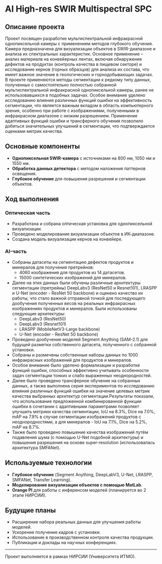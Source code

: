 # AI High-res SWIR Multispectral SPC

## Описание проекта
Проект посвящен разработке мультиспектральной инфракрасной однопиксельной камеры с применением методов глубокого обучения. Камера предназначена для визуализации объектов в SWIR-диапазоне и анализа их спектральных характеристик. Основное применение – анализ материалв на конвейерных лентах, включая обнаружение дефектов на продуктах (контроль качества в пищевом секторе) и исследование кернов (горных образцов) для анализа их состава, что имеет важное значение в геологических и горнодобывающих задачах. В проекте применяются методы сегментации к редкому типу данных, полученных с самостоятельно полностью собранной мультиспектральной инфракрасной однопиксельной камеры, ранее не использовавшихся в подобных задачах. Особое внимание уделено исследованию влияния различных функций ошибки на эффективность сегментации, что является важным вкладом в область компьютерного зрения, особенно при работе с изображениями, полученными в инфракрасном диапазоне с низким разрешением. Применение адаптивных функций ошибки и трансферного обучения позволило добиться значительных улучшений в сегментации, что подтверждается оценками метрик качества.

## Основные компоненты
- **Однопиксельная SWIR-камера** с источниками на 800 нм, 1050 нм и 1550 нм.
- **Обработка данных детектора** с методом наложения паттернов освещения.
- **Глубокое обучение** для повышения разрешения и сегментации объектов.

## Ход выполнения
### Оптическая часть
- Разработана и собрана оптическая установка для однопиксельной визуализации.
- Проведено моделирование визуализации объектов в ИК-диапазоне.
- Создана модель визуализации кернов на конвейере.

### AI-часть
- Собраны датасеты на сегментацию дефектов продуктов и минералов для получения претрейнов:
  - 4060 изображения для продуктов из 14 датасетов.
  - 15000 синтетических изображений для минералов.
- Далее на этих данных были обучены различные архитектуры сегментации (претрейны)  DeepLabv3 (ResNet50 и Resnet101), LRASPP и U-Net (encoder - ResNet 50 backbone) и оценено качество их работы, что стало важной отправной точкой для последующего дообучения полученных весов на реальных инфракрасных изображениях продуктов и минералов. Были использованы следующие архитектуры:
  - DeepLabv3 (ResNet50)
  - DeepLabv3 (Resnet101)
  - LRASPP (MobileNetV3-Large backbone)
  - U-Net (encoder - ResNet 50 backbone)
- Проведено дообучение моделей Segment Anything (SAM-2.1) для будущей разметки собственного датасета, полученного с собранной установки.
- Собраны и размечены собственные наборы данных по 1000 инфракрасных изображений для продуктов и минералов.
- Особое внимание было уделено формализации и разработке функций ошибки, способных эффективно учитывать особенности задач сегментации тонких и слабо выраженных неоднородностей.
- Далее было проведено трансферное обучение на собранных данных, а также выполнена серия экспериментов по исследованию влияния различных функций ошибки на значение целевых метрик качества выбранных архитектур сегментации.Результаты показали, что использование предложенной комбинированной функции ошибки в сочетании с адаптивными параметрами позволяет улучшить метрики качества сегментации, IoU на 8.3%, Dice на 7.0%, mAP на 7.9% в случае сегментации изображений продуктов с неоднородностями, а для минералов - IoU на 7.1%, Dice на 5.2%, mAP на 8.7%.
- Также было проведено повышение качества изображений путём подавления шума (с помощью U-Net подобной архитектуры) и повышения разрешения на основе super-resolution (использовалась архитектура SMFANet).

## Используемые технологии
- **Глубокое обучение** (Segment Anything, DeepLabV3, U-Net, LRASPP, SMFANet, Transfer Learning).
- **Моделирование визуализации объектов с помощью MatLab**.
- **Orange PI** для работы с инференсом моделей (планируется во 2 этапе НИРСИИ).


## Будущие планы
- Расширение набора реальных данных для улучшения работы моделей.
- Ускорение получение кадров с установки.
- Использование в производственном контроле качества продукции.
- Публикации и доклады на научных конференциях.
  
---
Проект выполняется в рамках НИРСИИ  (Университета ИТМО).
